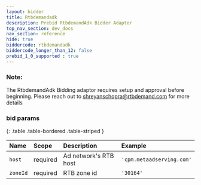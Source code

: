 ```yaml
---
layout: bidder
title: Rtbdemandadk
description: Prebid RtbdemandAdk Bidder Adaptor
top_nav_section: dev_docs
nav_section: reference
hide: true
biddercode: rtbdemandadk
biddercode_longer_than_12: false
prebid_1_0_supported : true
---
```


### Note:

The RtbdemandAdk Bidding adaptor requires setup and approval before beginning. Please reach out to <shreyanschopra@rtbdemand.com> for more details

### bid params

{: .table .table-bordered .table-striped } 

| Name | Scope    | Description        | Example  |
| :--- | :----    | :----------        | :------  |
| `host`   | required | Ad network's RTB host    | `'cpm.metaadserving.com'` |
| `zoneId` | required | RTB zone id        | `'30164'` |
